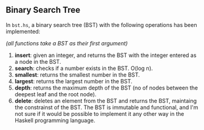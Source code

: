 ## Binary Search Tree
In `bst.hs`, a binary search tree (BST) with the following operations has been implemented:

*(all functions take a BST as their first argument)*
1. **insert**: given an integer, and returns the BST with the integer entered as a node in the BST.
2. **search**: checks if a number exists in the BST. O(log n).
3. **smallest**: returns the smallest number in the BST.
4. **largest**: returns the largest number in the BST.
5. **depth**: returns the maximum depth of the BST (no of nodes between the deepest leaf and the root node).
6. **delete**: deletes an element from the BST and returns the BST, maintaing the constrainst of the BST.
The BST is immutable and functional, and I'm not sure if it would be possible to implement it any other way in the Haskell programming language.
